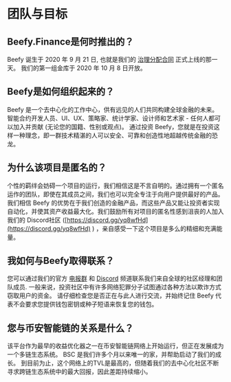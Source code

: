 # 团队与目标

## Beefy.Finance是何时推出的？

Beefy 诞生于 2020 年 9 月 21 日, 也就是我们的 [治理分配合同](https://medium.com/beefyfinance/bifi-contracts-are-live-on-mainnet-6080577269d7) 正式上线的那一天。 我们的第一组金库于 2020 年 10 月 8 日开放。

## Beefy是如何组织起来的？

Beefy 是一个去中心化的工作中心，供有远见的人们共同构建全球金融的未来。 智能合约开发人员、UI、UX、策略家、统计学家、设计师和艺术家 - 任何人都可以加入并贡献 \(无论您的国籍、性别或观点\)。 通过投资 Beefy，您就是在投资这样一种理念，即一群技术精湛的人可以安全、可靠和创造性地超越传统金融的恐龙。

## 为什么该项目是匿名的？

个性的羁绊会妨碍一个项目的运行，我们相信这是不言自明的。通过拥有一个匿名运作的团队，即使在其成员之间，我们也可以完全专注于向用户提供最好的产品。我们相信 Beefy 的优势在于我们创造的金融产品，而这些产品又能让投资者实现自动化，并使其资产收益最大化。我们鼓励所有对项目的匿名性感到沮丧的人加入我们的 Discord社区 \([https://discord.gg/yq8wfHd](https://discord.gg/yq8wfHd) \) ，亲自感受一下这个项目是多么的精细和充满能量。

## 我如何与Beefy取得联系？

您可以通过我们的官方 [电报群](https://t.me/beefyfinance) 和 [Discord](https://discord.gg/yq8wfHd) 频道联系我们来自全球的社区经理和团队成员. 一般来说，投资社区中有许多网络犯罪分子试图通过各种方法以欺诈方式窃取用户的资金。 请仔细检查您是否正在与此人进行交流，并始终记住 Beefy 代表不会要求您提供钱包密钥或种子短语来恢复您的钱包。

## 您与币安智能链的关系是什么？

该平台作为最早的收益优化器之一在币安智能链网络上开始运行，但正在发展成为一个多链生态系统。 BSC 是我们许多个月以来唯一的家，并帮助启动了我们的成长。 到目前为止，这个网络上的TVL是最高的，但随着我们的去中心化社区不断寻求跨链生态系统中的最大回报，因此差距持续缩小。

